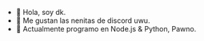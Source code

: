 - 👋 Hola, soy dk.
- 👀 Me gustan las nenitas de discord uwu.
- 🌱 Actualmente programo en Node.js & Python, Pawno.
